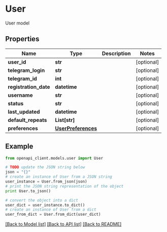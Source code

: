 # User

User model

## Properties
Name | Type | Description | Notes
------------ | ------------- | ------------- | -------------
**user_id** | **str** |  | [optional] 
**telegram_login** | **str** |  | [optional] 
**telegram_id** | **int** |  | [optional] 
**registration_date** | **datetime** |  | [optional] 
**username** | **str** |  | [optional] 
**status** | **str** |  | [optional] 
**last_updated** | **datetime** |  | [optional] 
**default_repeats** | **List[str]** |  | [optional] 
**preferences** | [**UserPreferences**](UserPreferences.md) |  | [optional] 

## Example

```python
from openapi_client.models.user import User

# TODO update the JSON string below
json = "{}"
# create an instance of User from a JSON string
user_instance = User.from_json(json)
# print the JSON string representation of the object
print User.to_json()

# convert the object into a dict
user_dict = user_instance.to_dict()
# create an instance of User from a dict
user_from_dict = User.from_dict(user_dict)
```
[[Back to Model list]](../README.md#documentation-for-models) [[Back to API list]](../README.md#documentation-for-api-endpoints) [[Back to README]](../README.md)


